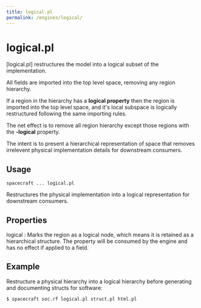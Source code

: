 ```yaml
---
title: logical.pl
permalink: /engines/logical/
---
```

[{{page.title}}]: {{site.engine_baseurl}}/{{page.title}}


logical.pl
==========

[logical.pl] restructures the model into a logical subset of the implementation.

All fields are imported into the top level space, removing any region hierarchy.

If a region in the hierarchy has a **logical property** then the region is 
imported into the top level space, and it's local subspace is logically 
restructured following the same importing rules.

The net effect is to remove all region hierarchy except those regions with the 
**-logical** property.

The intent is to present a hierarchical representation of space that removes 
irrelevent physical implementation details for downstream consumers.


Usage
-----

```
spacecraft ... logical.pl
```

Restructures the physical implementation into a logical representation for
downstream consumers.


Properties
----------

logical
  : Marks the region as a logical node, which means it is retained as
    a hierarchical structure.  The property will be consumed by the
	engine and has no effect if applied to a field.


Example
-------

Restructure a physical hierarchy into a logical hierarchy before generating
and documenting structs for software:

```
$ spacecraft soc.rf logical.pl struct.pl html.pl
```
